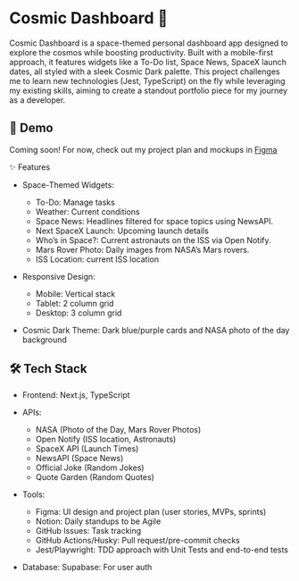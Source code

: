 # Cosmic Dashboard 🚀

Cosmic Dashboard is a space-themed personal dashboard app designed to explore the cosmos while boosting productivity. Built with a mobile-first approach, it features widgets like a To-Do list, Space News, SpaceX launch dates, all styled with a sleek Cosmic Dark palette. This project challenges me to learn new technologies (Jest, TypeScript) on the fly while leveraging my existing skills, aiming to create a standout portfolio piece for my journey as a developer.

## 🌌 Demo

Coming soon! For now, check out my project plan and mockups in [Figma](https://www.figma.com/board/21TMmNKdjrhxi0D2awQo8W/personal-dashboard?t=3lGg2O0gkLgF0Ptb-1)

✨ Features

- Space-Themed Widgets:
  - To-Do: Manage tasks
  - Weather: Current conditions
  - Space News: Headlines filtered for space topics using NewsAPI.
  - Next SpaceX Launch: Upcoming launch details
  - Who’s in Space?: Current astronauts on the ISS via Open Notify.
  - Mars Rover Photo: Daily images from NASA’s Mars rovers.
  - ISS Location: current ISS location

- Responsive Design:
  - Mobile: Vertical stack
  - Tablet: 2 column grid
  - Desktop: 3 column grid

- Cosmic Dark Theme: Dark blue/purple cards and NASA photo of the day background

## 🛠️ Tech Stack

- Frontend: Next.js, TypeScript

- APIs:
  - NASA (Photo of the Day, Mars Rover Photos)
  - Open Notify (ISS location, Astronauts)
  - SpaceX API (Launch Times)
  - NewsAPI (Space News)
  - Official Joke (Random Jokes)
  - Quote Garden (Random Quotes)

- Tools:
  - Figma: UI design and project plan (user stories, MVPs, sprints)
  - Notion: Daily standups to be Agile
  - GitHub Issues: Task tracking
  - GitHub Actions/Husky: Pull request/pre-commit checks
  - Jest/Playwright: TDD approach with Unit Tests and end-to-end tests

- Database: Supabase: For user auth

